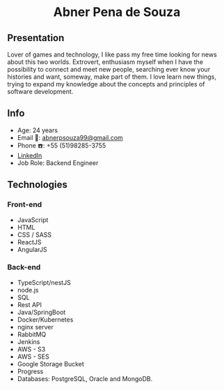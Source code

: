 <h1 align="center">Abner Pena de Souza</h1>

## Presentation

Lover of games and technology, I like pass my free time looking for news about this two worlds. Extrovert, enthusiasm myself when I have the possibility to connect and meet new people, searching ever know your histories and want, someway, make part of them. I love learn new things, trying to expand my knowledge about the concepts and principles of software development.

## Info

- Age: 24 years
- Email :email:: abnerpsouza99@gmail.com
- Phone :telephone:: +55 (51)98285-3755
- [LinkedIn](https://www.linkedin.com/in/abnerpenadesouza/)
- Job Role: Backend Engineer

## Technologies 

### Front-end

- JavaScript
- HTML
- CSS / SASS
- ReactJS
- AngularJS

### Back-end

- TypeScript/nestJS
- node.js
- SQL
- Rest API
- Java/SpringBoot
- Docker/Kubernetes
- nginx server
- RabbitMQ
- Jenkins
- AWS - S3
- AWS - SES
- Google Storage Bucket
- Progress
- Databases: PostgreSQL, Oracle and MongoDB.
